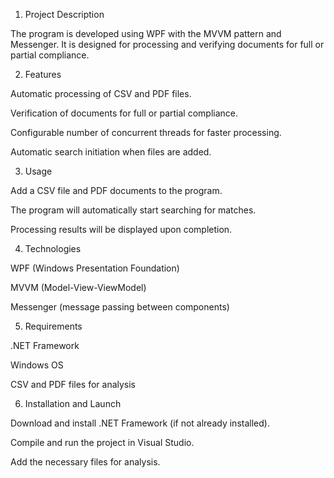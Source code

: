 1. Project Description

The program is developed using WPF with the MVVM pattern and Messenger. It is designed for processing and verifying documents for full or partial compliance.

2. Features

Automatic processing of CSV and PDF files.

Verification of documents for full or partial compliance.

Configurable number of concurrent threads for faster processing.

Automatic search initiation when files are added.

3. Usage

Add a CSV file and PDF documents to the program.

The program will automatically start searching for matches.

Processing results will be displayed upon completion.

4. Technologies

WPF (Windows Presentation Foundation)

MVVM (Model-View-ViewModel)

Messenger (message passing between components)

5. Requirements

.NET Framework 

Windows OS

CSV and PDF files for analysis

6. Installation and Launch

Download and install .NET Framework (if not already installed).

Compile and run the project in Visual Studio.

Add the necessary files for analysis.
